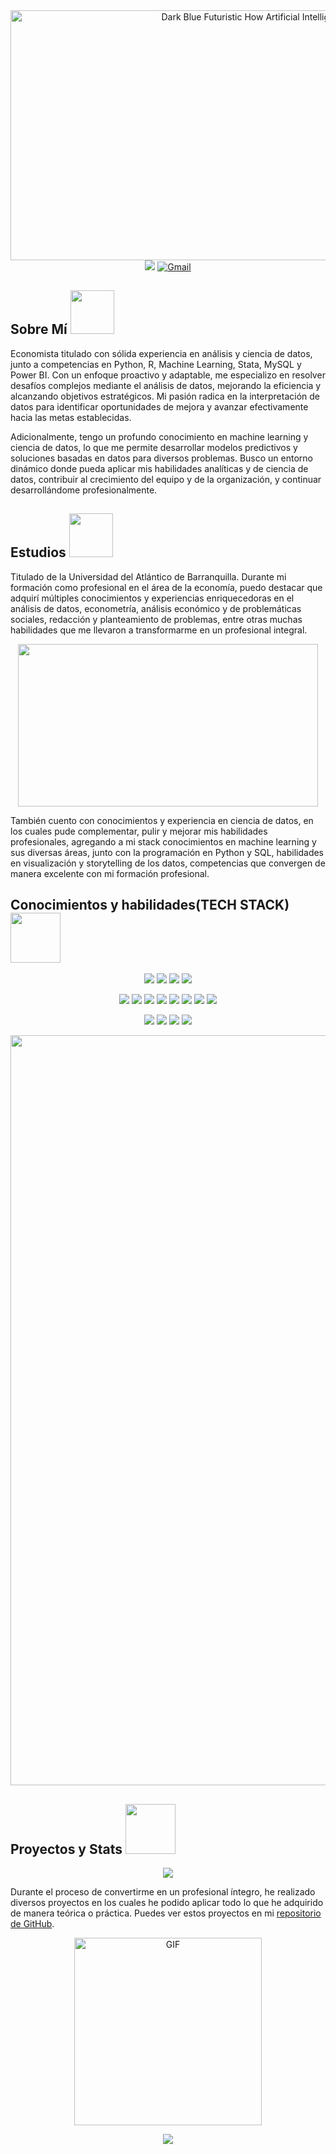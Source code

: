 <div align='center'>
  <img src="https://github.com/JuankTS/JuankTS/assets/166193432/ec6cf1af-51e5-48b0-be7e-fe6d982ddc18" alt="Dark Blue Futuristic How Artificial Intelligence Youtube Thumbnail" width="900" height="400">
</div>

</div>
<div align="center">
  <a href='https://www.linkedin.com/in/juan-camilo-torres-salas-907749265/'><img src="https://skillicons.dev/icons?i=linkedin"/></a>
  <a href="mailto:torressalasjc@gmail.com"><img src="https://skillicons.dev/icons?i=gmail&theme=light" alt="Gmail"/></a>
  </a>
</div>

<h2>
 Sobre Mí
  <img src="https://media.giphy.com/media/nmAFUoJiVhiZsarJ77/giphy.gif"  width="70" height="70">
</h2>

Economista titulado con sólida experiencia en análisis y ciencia de datos, junto a competencias en Python, R, Machine Learning, Stata, MySQL y Power BI. Con un enfoque proactivo y adaptable, me especializo en resolver desafíos complejos mediante el análisis de datos, mejorando la eficiencia y alcanzando objetivos estratégicos. Mi pasión radica en la interpretación de datos para identificar oportunidades de mejora y avanzar efectivamente hacia las metas establecidas.

Adicionalmente, tengo un profundo conocimiento en machine learning y ciencia de datos, lo que me permite desarrollar modelos predictivos y soluciones basadas en datos para diversos problemas. Busco un entorno dinámico donde pueda aplicar mis habilidades analíticas y de ciencia de datos, contribuir al crecimiento del equipo y de la organización, y continuar desarrollándome profesionalmente.

<h2>
  Estudios 
   <img src="https://media.giphy.com/media/gjxYwnMG7Mocmc75DM/giphy.gif"  width="70" height="70">
</h2>

Titulado de la Universidad del Atlántico de Barranquilla. Durante mi formación como profesional en el área de la economía, puedo destacar que adquirí múltiples conocimientos y experiencias enriquecedoras en el análisis de datos, econometría, análisis económico y de problemáticas sociales, redacción y planteamiento de problemas, entre otras muchas habilidades que me llevaron a transformarme en un profesional integral.

<p align='center'>
  <img src="https://media.giphy.com/media/fhAwk4DnqNgw8/giphy.gif" width="480" height="260" />
</p>


También cuento con conocimientos y experiencia en ciencia de datos, en los cuales pude complementar, pulir y mejorar mis habilidades profesionales, agregando a mi stack conocimientos en machine learning y sus diversas áreas, junto con la programación en Python y SQL, habilidades en visualización y storytelling de los datos, competencias que convergen de manera excelente con mi formación profesional.

<h2>
  Conocimientos y habilidades(TECH STACK)
  <img src="https://media.giphy.com/media/UoLt6Tm8wlSnWGfSFs/giphy.gif" width="80" height="80" />
</h2>

<p align="center">
  <a href="https://www.python.org/" target="_blank"><img src="https://go-skill-icons.vercel.app/api/icons?i=python&theme=light"/></a>
  <a href="https://www.r-project.org/" target="_blank"><img src="https://go-skill-icons.vercel.app/api/icons?i=r&theme=light" /></a>
  <a href="https://matplotlib.org/" target="_blank"><img src="https://go-skill-icons.vercel.app/api/icons?i=matplotlib&theme=light" /></a>
  <a href="https://www.microsoft.com/es-co/microsoft-365/excel" target="_blank"><img src="https://go-skill-icons.vercel.app/api/icons?i=excel&theme=light" /></a>
</p>
<p align="center">
  <a href="https://seaborn.pydata.org/" target="_blank"><img src="https://go-skill-icons.vercel.app/api/icons?i=seaborn&theme=light" /></a>
  <a href="https://pandas.pydata.org/" target="_blank"><img src="https://go-skill-icons.vercel.app/api/icons?i=pandas&theme=light" /></a>
  <a href="https://numpy.org/" target="_blank"><img src="https://go-skill-icons.vercel.app/api/icons?i=numpy&theme=light" /></a>
  <a href="https://www.mysql.com/" target="_blank"><img src="https://go-skill-icons.vercel.app/api/icons?i=mysql&theme=light" /></a>
  <a href="https://scikit-learn.org/" target="_blank"><img src="https://go-skill-icons.vercel.app/api/icons?i=scikitlearn&theme=light" /></a>
  <a href="https://www.tableau.com/" target="_blank"><img src="https://go-skill-icons.vercel.app/api/icons?i=tableau&theme=light" /></a>
  <a href="https://streamlit.io/" target="_blank"><img src="https://go-skill-icons.vercel.app/api/icons?i=streamlit&theme=light" /></a>
  <a href="https://fastapi.tiangolo.com" target="_blank"><img src="https://go-skill-icons.vercel.app/api/icons?i=fastapi&theme=dark" /></a>
</p>
<p align="center">
  <a href="https://git-scm.com/" target="_blank"><img src="https://go-skill-icons.vercel.app/api/icons?i=git&theme=light" /></a>
  <a href="https://github.com/" target="_blank"><img src="https://go-skill-icons.vercel.app/api/icons?i=github&theme=light"/></a>
  <a href="https://daringfireball.net/projects/markdown/" target="_blank"><img src="https://go-skill-icons.vercel.app/api/icons?i=markdown&theme=light" /></a>
  <a href="https://www.tensorflow.org/" target="_blank"><img src="https://go-skill-icons.vercel.app/api/icons?i=tensorflow&theme=light" /></a>
</p>


<p align="center">
  <img src="https://capsule-render.vercel.app/api?type=waving&color=gradient&height=100&section=footer&colorLeft=00FF00&colorRight=32CD32" width="1200"/>
</p>

<h2>
  Proyectos y Stats
<img src="https://media.giphy.com/media/hJ2tqrAOG4yEfqIe6E/giphy.gif" width="80" height="80" />
</h2>

<div align='center'>
  <img src="https://github-profile-summary-cards.vercel.app/api/cards/profile-details?username=JuankTS&theme=nord_bright">
</div>

Durante el proceso de convertirme en un profesional íntegro, he realizado diversos proyectos en los cuales he podido aplicar todo lo que he adquirido de manera teórica o práctica. Puedes ver estos proyectos en mi [repositorio de GitHub](https://github.com/JuankTS?tab=repositories).


<p align="center">
  <img src="https://media.giphy.com/media/LaVp0AyqR5bGsC5Cbm/giphy.gif" alt="GIF" width="300" height="300" />
</p>
<div align="center">
  <img src="https://komarev.com/ghpvc/?username=JuankTS&&style=for-the-badge" align="center" />
</div>
